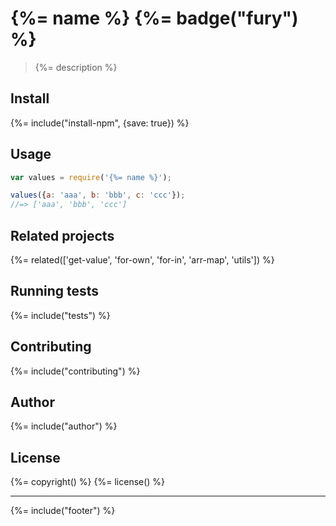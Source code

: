 # {%= name %} {%= badge("fury") %}

> {%= description %}

## Install
{%= include("install-npm", {save: true}) %}

## Usage

```js
var values = require('{%= name %}');

values({a: 'aaa', b: 'bbb', c: 'ccc'});
//=> ['aaa', 'bbb', 'ccc']
```

## Related projects
{%= related(['get-value', 'for-own', 'for-in', 'arr-map', 'utils']) %}  

## Running tests
{%= include("tests") %}

## Contributing
{%= include("contributing") %}

## Author
{%= include("author") %}

## License
{%= copyright() %}
{%= license() %}

***

{%= include("footer") %}
